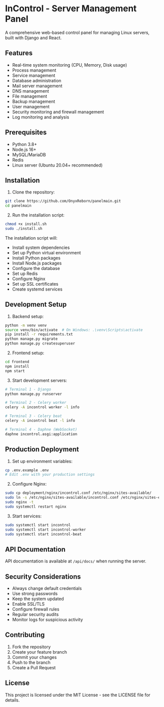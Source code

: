 # InControl - Server Management Panel

A comprehensive web-based control panel for managing Linux servers, built with Django and React.

## Features

- Real-time system monitoring (CPU, Memory, Disk usage)
- Process management
- Service management
- Database administration
- Mail server management
- DNS management
- File management
- Backup management
- User management
- Security monitoring and firewall management
- Log monitoring and analysis

## Prerequisites

- Python 3.8+
- Node.js 16+
- MySQL/MariaDB
- Redis
- Linux server (Ubuntu 20.04+ recommended)

## Installation

1. Clone the repository:
```bash
git clone https://github.com/OnyxReborn/panelmain.git
cd panelmain
```

2. Run the installation script:
```bash
chmod +x install.sh
sudo ./install.sh
```

The installation script will:
- Install system dependencies
- Set up Python virtual environment
- Install Python packages
- Install Node.js packages
- Configure the database
- Set up Redis
- Configure Nginx
- Set up SSL certificates
- Create systemd services

## Development Setup

1. Backend setup:
```bash
python -m venv venv
source venv/bin/activate  # On Windows: .\venv\Scripts\activate
pip install -r requirements.txt
python manage.py migrate
python manage.py createsuperuser
```

2. Frontend setup:
```bash
cd frontend
npm install
npm start
```

3. Start development servers:
```bash
# Terminal 1 - Django
python manage.py runserver

# Terminal 2 - Celery worker
celery -A incontrol worker -l info

# Terminal 3 - Celery beat
celery -A incontrol beat -l info

# Terminal 4 - Daphne (WebSocket)
daphne incontrol.asgi:application
```

## Production Deployment

1. Set up environment variables:
```bash
cp .env.example .env
# Edit .env with your production settings
```

2. Configure Nginx:
```bash
sudo cp deployment/nginx/incontrol.conf /etc/nginx/sites-available/
sudo ln -s /etc/nginx/sites-available/incontrol.conf /etc/nginx/sites-enabled/
sudo nginx -t
sudo systemctl restart nginx
```

3. Start services:
```bash
sudo systemctl start incontrol
sudo systemctl start incontrol-worker
sudo systemctl start incontrol-beat
```

## API Documentation

API documentation is available at `/api/docs/` when running the server.

## Security Considerations

- Always change default credentials
- Use strong passwords
- Keep the system updated
- Enable SSL/TLS
- Configure firewall rules
- Regular security audits
- Monitor logs for suspicious activity

## Contributing

1. Fork the repository
2. Create your feature branch
3. Commit your changes
4. Push to the branch
5. Create a Pull Request

## License

This project is licensed under the MIT License - see the LICENSE file for details. 